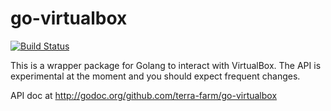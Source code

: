 # go-virtualbox

[![Build Status](https://travis-ci.org/terra-farm/go-virtualbox.svg?branch=master)](https://travis-ci.org/terra-farm/go-virtualbox)

This is a wrapper package for Golang to interact with VirtualBox. The API is
experimental at the moment and you should expect frequent changes.

API doc at http://godoc.org/github.com/terra-farm/go-virtualbox
